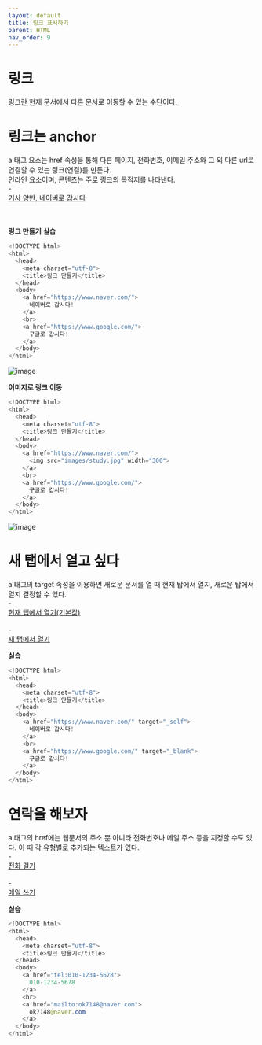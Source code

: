 ```yaml
---
layout: default
title: 링크 표시하기
parent: HTML
nav_order: 9
---  
```


# 링크  
링크란 현재 문서에서 다른 문서로 이동할 수 있는 수단이다.  

# 링크는 anchor  
a 태그 요소는 href 속성을 통해 다른 페이지, 전화번호, 이메일 주소와 그 외 다른 url로 연결할 수 있는 링크(연결)를 만든다.  
인라인 요소이며, 콘텐츠는 주로 링크의 목적지를 나타낸다.  
	- <a href="https://www.naver.com">  
	    기사 양반, 네이버로 갑시다  
	</a>  
    <br> <!-- 인라인 요소이기 때문에 그냥 쓰면 서로 붙어 보이기 때문에 넣어줌 -->  

**링크 만들기 실습**  
```java
<!DOCTYPE html>
<html>
  <head>
    <meta charset="utf-8">
    <title>링크 만들기</title>
  </head>
  <body>
    <a href="https://www.naver.com/">
      네이버로 갑시다!
    </a>
    <br>
    <a href="https://www.google.com/">
      구글로 갑시다!
    </a>
  </body>
</html>
```  
![image](https://github.com/jjsok73379/jjsok73379.github.io/assets/114732330/2af8ab14-7c27-4594-8b04-cd3db9a7bfde)  

**이미지로 링크 이동**  
````java
<!DOCTYPE html>
<html>
  <head>
    <meta charset="utf-8">
    <title>링크 만들기</title>
  </head>
  <body>
    <a href="https://www.naver.com/">
      <img src="images/study.jpg" width="300">
    </a>
    <br>
    <a href="https://www.google.com/">
      구글로 갑시다!
    </a>
  </body>
</html>
````  
![image](https://github.com/jjsok73379/jjsok73379.github.io/assets/114732330/bcbf0977-6d7d-433c-89e7-f4d0fff51b62)  

# 새 탭에서 열고 싶다  
a 태그의 target 속성을 이용하면 새로운 문서를 열 때 현재 탑에서 열지, 새로운 탑에서 열지 결정할 수 있다.  
	- <a href="https://www.naver.com" target="_self">  
	    현재 탭에서 열기(기본값)  
	</a>  
	- <a href="https://www.naver.com" target="_blank">  
	    새 탭에서 열기  
    </a>  

**실습**  
```java
<!DOCTYPE html>
<html>
  <head>
    <meta charset="utf-8">
    <title>링크 만들기</title>
  </head>
  <body>
    <a href="https://www.naver.com/" target="_self">
      네이버로 갑시다!
    </a>
    <br>
    <a href="https://www.google.com/" target="_blank">
      구글로 갑시다!
    </a>
  </body>
</html>
```  

# 연락을 해보자  
a 태그의 href에는 웹문서의 주소 뿐 아니라 전화번호나 메일 주소 등을 지정할 수도 있다. 이 때 각 유형별로 추가되는 텍스트가 있다.  
	- <a href="tel:010-1234-5678" target="_self">  
    전화 걸기  
    </a>  
	- <a href="mailto:ok7148@naver.com" target="_blank">  
    메일 쓰기  
    </a>  

**실습**  
````java
<!DOCTYPE html>
<html>
  <head>
    <meta charset="utf-8">
    <title>링크 만들기</title>
  </head>
  <body>
    <a href="tel:010-1234-5678">
      010-1234-5678
    </a>
    <br>
    <a href="mailto:ok7148@naver.com">
      ok7148@naver.com
    </a>
  </body>
</html>
````